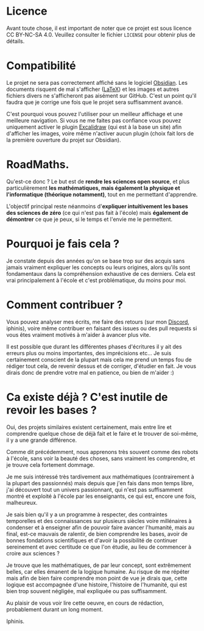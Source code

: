 # Licence
Avant toute chose, il est important de noter que ce projet est sous licence CC BY-NC-SA 4.0. Veuillez consulter le fichier `LICENSE` pour obtenir plus de détails.
# Compatibilité
Le projet ne sera pas correctement affiché sans le logiciel [Obsidian](https://obsidian.md/). Les documents risquent de mal s'afficher ([LaTeX](https://en.wikipedia.org/wiki/LaTeX)) et les images et autres fichiers divers ne s'afficheront pas aisément sur GitHub. C'est un point qu'il faudra que je corrige une fois que le projet sera suffisamment avancé.

C'est pourquoi vous pouvez l'utiliser pour un meilleur affichage et une meilleure navigation. Si vous ne me faites pas confiance vous pouvez uniquement activer le plugin [Excalidraw](https://excalidraw.com/) (qui est à la base un site) afin d'afficher les images, voire même n'activer aucun plugin (choix fait lors de la première ouverture du projet sur Obsidian).
# RoadMaths.
Qu'est-ce donc ? Le but est de **rendre les sciences open source**, et plus particulièrement **les mathématiques, mais également la physique et l'informatique (théorique notamment)**, tout en me permettant d'apprendre.

L'objectif principal reste néanmoins d'**expliquer intuitivement les bases des sciences de zéro** (ce qui n'est pas fait à l'école) mais **également de démontrer** ce que je peux, si le temps et l'envie me le permettent.
# Pourquoi je fais cela ?
 Je constate depuis des années qu'on se base trop sur des acquis sans jamais vraiment expliquer les concepts ou leurs origines, alors qu'ils sont fondamentaux dans la compréhension exhaustive de ces derniers. Cela est vrai principalement à l'école et c'est problématique, du moins pour moi.
# Comment contribuer ?
Vous pouvez analyser mes écrits, me faire des retours (sur mon [Discord](https://discord.com/), iphinis), voire même contribuer en faisant des issues ou des pull requests si vous êtes vraiment motivés à m'aider à avancer plus vite.

Il est possible que durant les différentes phases d'écritures il y ait des erreurs plus ou moins importantes, des imprécisions etc... Je suis certainement conscient de la plupart mais cela me prend un temps fou de rédiger tout cela, de revenir dessus et de corriger, d'étudier en fait. Je vous dirais donc de prendre votre mal en patience, ou bien de m'aider :)
# Ca existe déjà ? C'est inutile de revoir les bases ?
Oui, des projets similaires existent certainement, mais entre lire et comprendre quelque chose de déjà fait et le faire et le trouver de soi-même, il y a une grande différence.

Comme dit précédemment, nous apprenons très souvent comme des robots à l'école, sans voir la beauté des choses, sans vraiment les comprendre, et je trouve cela fortement dommage.

Je me suis intéressé très tardivement aux mathématiques (contrairement à la plupart des passionnés) mais depuis que j'en fais dans mon temps libre, j'ai découvert tout un univers passionnant, qui n'est pas suffisamment montré et exploité à l'école par les enseignants, ce qui est, encore une fois, malheureux.

Je sais bien qu'il y a un programme à respecter, des contraintes temporelles et des connaissances sur plusieurs siècles voire millénaires à condenser et à enseigner afin de pouvoir faire avancer l'humanité, mais au final, est-ce mauvais de ralentir, de bien comprendre les bases, avoir de bonnes fondations scientifiques et d'avoir la possibilité de continuer sereinement et avec certitude ce que l'on étudie, au lieu de commencer à croire aux sciences ?

Je trouve que les mathématiques, de par leur concept, sont extrêmement belles, car elles émanent de la logique humaine. Au risque de me répéter mais afin de bien faire comprendre mon point de vue je dirais que, cette logique est accompagnée d'une histoire, l'histoire de l'humanité, qui est bien trop souvent négligée, mal expliquée ou pas suffisamment.

Au plaisir de vous voir lire cette oeuvre, en cours de rédaction, probablement durant un long moment.

Iphinis.
